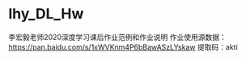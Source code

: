 # lhy_DL_Hw
李宏毅老师2020深度学习课后作业范例和作业说明
作业使用源数据：https://pan.baidu.com/s/1xWVKnm4P6bBawASzLYskaw 提取码：akti

